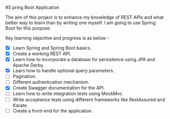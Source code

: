 #S pring Boot Application

The aim of this project is to enhance my knowledge of REST APIs and what better way to learn than by writing one myself. I am going to use Spring Boot for this purpose. 

Key learning objective and progress is as below -

- [x] Learn Spring and Spring Boot basics.
- [x] Create a working REST API.
- [x] Learn how to incorporate a database for persistence using JPA and Apache Derby.
- [x] Learn how to handle optional query parameters.
- [ ] Pagination.
- [ ] Different authentication mechanism.
- [X] Create Swagger documentation for the API.
- [ ] Learn how to write integration tests using MockMvc.
- [ ] Write acceptance tests using different frameworks like RestAssured and Karate.
- [ ] Create a front-end for the application.
